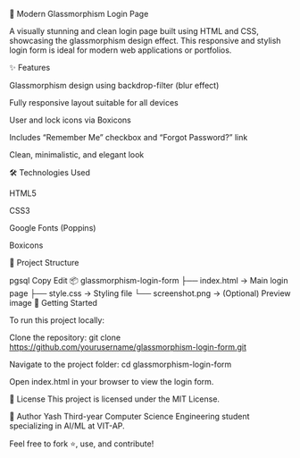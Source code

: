 🔐 Modern Glassmorphism Login Page

A visually stunning and clean login page built using HTML and CSS, showcasing the glassmorphism design effect. This responsive and stylish login form is ideal for modern web applications or portfolios.

✨ Features

Glassmorphism design using backdrop-filter (blur effect)

Fully responsive layout suitable for all devices

User and lock icons via Boxicons

Includes “Remember Me” checkbox and “Forgot Password?” link

Clean, minimalistic, and elegant look

🛠️ Technologies Used

HTML5

CSS3

Google Fonts (Poppins)

Boxicons

📁 Project Structure

pgsql
Copy
Edit
📦 glassmorphism-login-form
├── index.html         → Main login page
├── style.css          → Styling file
└── screenshot.png     → (Optional) Preview image
🚀 Getting Started

To run this project locally:

Clone the repository:
git clone https://github.com/yourusername/glassmorphism-login-form.git

Navigate to the project folder:
cd glassmorphism-login-form

Open index.html in your browser to view the login form.


📄 License
This project is licensed under the MIT License.

🧠 Author
Yash
Third-year Computer Science Engineering student specializing in AI/ML at VIT-AP.

Feel free to fork ⭐, use, and contribute!
